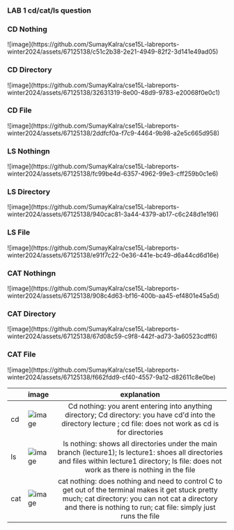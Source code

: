 <h3 id="custom-id">LAB 1 cd/cat/ls question</h3>



<h3 id="custom-id">CD Nothing</h3>
![image](https://github.com/SumayKalra/cse15L-labreports-winter2024/assets/67125138/c51c2b38-2e21-4949-82f2-3d141e49ad05)


<h3 id="custom-id">CD Directory</h3>
![image](https://github.com/SumayKalra/cse15L-labreports-winter2024/assets/67125138/32631319-8e00-48d9-9783-e20068f0e0c1)


<h3 id="custom-id">CD File</h3>
![image](https://github.com/SumayKalra/cse15L-labreports-winter2024/assets/67125138/2ddfcf0a-f7c9-4464-9b98-a2e5c665d958)




<h3 id="custom-id">LS Nothingn</h3>
![image](https://github.com/SumayKalra/cse15L-labreports-winter2024/assets/67125138/fc99be4d-6357-4962-99e3-cff259b0c1e6)


<h3 id="custom-id">LS Directory</h3>
![image](https://github.com/SumayKalra/cse15L-labreports-winter2024/assets/67125138/940cac81-3a44-4379-ab17-c6c248d1e196)


<h3 id="custom-id">LS File</h3>
![image](https://github.com/SumayKalra/cse15L-labreports-winter2024/assets/67125138/e91f7c22-0e36-441e-bc49-d6a44cd6d16e)


<h3 id="custom-id">CAT Nothingn</h3>
![image](https://github.com/SumayKalra/cse15L-labreports-winter2024/assets/67125138/908c4d63-bf16-400b-aa45-ef4801e45a5d)



<h3 id="custom-id">CAT Directory</h3>
![image](https://github.com/SumayKalra/cse15L-labreports-winter2024/assets/67125138/67d08c59-c9f8-442f-ad73-3a60523cdff6)


<h3 id="custom-id">CAT File</h3>
![image](https://github.com/SumayKalra/cse15L-labreports-winter2024/assets/67125138/f662fdd9-cf40-4557-9a12-d82611c8e0be)



| | image      | explanation | 
| :--- | :---        |    :----:   |  
| cd |![image](https://github.com/SumayKalra/cse15L-labreports-winter2024/assets/67125138/f72b493e-7768-4c7f-be8d-2772abba95af) | Cd nothing: you arent entering into anything directory; Cd directory: you have cd'd into the directory lecture ; cd file: does not work as cd is for directories| 
| ls |![image](https://github.com/SumayKalra/cse15L-labreports-winter2024/assets/67125138/d4349f31-af6e-456e-baad-b676d36ab408) | ls nothing: shows all directories under the main branch (lecture1); ls lecture1: shoes all directories and files within lecture1 directory; ls file: does not work as there is nothing in the file | 
| cat |![image](https://github.com/SumayKalra/cse15L-labreports-winter2024/assets/67125138/b63aad6c-7f3a-4dbd-b1b7-2f20b8353007)| cat nothing: does nothing and need to control C to get out of the terminal makes it get stuck pretty much; cat directory: you can not cat a directory and there is nothing to run; cat file: simply just runs the file | 
